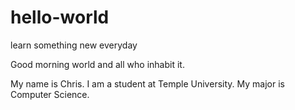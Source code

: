 # hello-world
learn something new everyday

Good morning world and all who inhabit it.

My name is Chris.
I am a student at Temple University.
My major is Computer Science.
